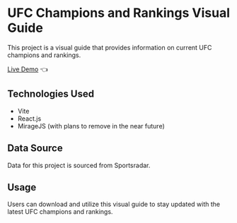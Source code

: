 # UFC Champions and Rankings Visual Guide

This project is a visual guide that provides information on current UFC champions and rankings.

[Live Demo](https://larsyy16.github.io/MMA-Rankings/) 👈

## Technologies Used

- Vite
- React.js
- MirageJS (with plans to remove in the near future)

## Data Source

Data for this project is sourced from Sportsradar.

## Usage

Users can download and utilize this visual guide to stay updated with the latest UFC champions and rankings.


